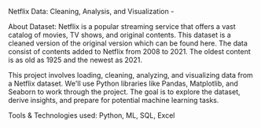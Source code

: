 Netflix Data: Cleaning, Analysis, and Visualization -


About Dataset:
Netflix is a popular streaming service that offers a vast catalog of movies, TV shows,
and original contents. This dataset is a cleaned version of the original version which
can be found here. The data consist of contents added to Netflix from 2008 to 2021.
The oldest content is as old as 1925 and the newest as 2021.

This project involves loading, cleaning, analyzing, and visualizing data from a Netflix
dataset. We'll use Python libraries like Pandas, Matplotlib, and Seaborn to work
through the project. The goal is to explore the dataset, derive insights, and prepare
for potential machine learning tasks.

Tools & Technologies used: Python, ML, SQL, Excel
